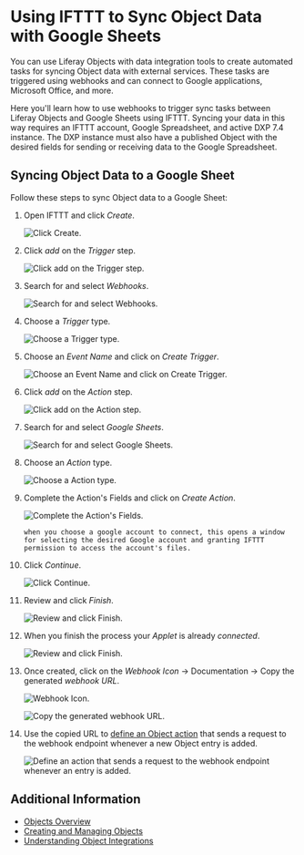 # Using IFTTT to Sync Object Data with Google Sheets

You can use Liferay Objects with data integration tools to create automated tasks for syncing Object data with external services. These tasks are triggered using webhooks and can connect to Google applications, Microsoft Office, and more.

Here you'll learn how to use webhooks to trigger sync tasks between Liferay Objects and Google Sheets using IFTTT. Syncing your data in this way requires an IFTTT account, Google Spreadsheet, and active DXP 7.4 instance. The DXP instance must also have a published Object with the desired fields for sending or receiving data to the Google Spreadsheet.

## Syncing Object Data to a Google Sheet

Follow these steps to sync Object data to a Google Sheet:

1. Open IFTTT and click *Create*.

    ![Click Create.](./using-ifttt-to-sync-object-data-with-google-sheets/images/01.png)

1. Click *add* on the *Trigger* step. 

    ![Click add on the Trigger step.](./using-ifttt-to-sync-object-data-with-google-sheets/images/02.png)
   
1. Search for and select *Webhooks*.

    ![Search for and select Webhooks.](./using-ifttt-to-sync-object-data-with-google-sheets/images/03.png)

1. Choose a *Trigger* type.

    ![Choose a Trigger type.](./using-ifttt-to-sync-object-data-with-google-sheets/images/04.png)

1. Choose an *Event Name* and click on *Create Trigger*.

    ![Choose an Event Name and click on Create Trigger.](./using-ifttt-to-sync-object-data-with-google-sheets/images/05.png)

1. Click *add* on the *Action* step. 
 
    ![Click *add* on the Action step.](./using-ifttt-to-sync-object-data-with-google-sheets/images/06.png)

1. Search for and select *Google Sheets*.

    ![Search for and select Google Sheets.](./using-ifttt-to-sync-object-data-with-google-sheets/images/07.png)

1.  Choose an *Action* type.

    ![Choose a Action type.](./using-ifttt-to-sync-object-data-with-google-sheets/images/08.png)

1. Complete the Action's Fields and click on *Create Action*.

    ![Complete the Action's Fields.](./using-ifttt-to-sync-object-data-with-google-sheets/images/09.png)

    ```{note}
    when you choose a google account to connect, this opens a window for selecting the desired Google account and granting IFTTT permission to access the account's files.
    ```

1. Click *Continue*. 

    ![Click Continue.](./using-ifttt-to-sync-object-data-with-google-sheets/images/10.png) <!--Maybe the image is not necessary-->

1. Review and click *Finish*.

    ![Review and click Finish.](./using-ifttt-to-sync-object-data-with-google-sheets/images/11.png)

1. When you finish the process your *Applet* is already *connected*.

    ![Review and click Finish.](./using-ifttt-to-sync-object-data-with-google-sheets/images/12.png)

1. Once created, click on the *Webhook Icon* &rarr; Documentation &rarr; Copy the generated *webhook URL*. <!--maybe add a third image? This image would show the documentation step-->

    ![Webhook Icon.](./using-ifttt-to-sync-object-data-with-google-sheets/images/13.png)

    ![Copy the generated webhook URL.](./using-ifttt-to-sync-object-data-with-google-sheets/images/14.png)

1.  Use the copied URL to [define an Object action](../creating-and-managing-objects/defining-object-actions.md) that sends a request to the webhook endpoint whenever a new Object entry is added.

    ![Define an action that sends a request to the webhook endpoint whenever an entry is added.](./using-ifttt-to-sync-object-data-with-google-sheets/images/15.png)

## Additional Information

* [Objects Overview](../../objects.md)
* [Creating and Managing Objects](../creating-and-managing-objects.md)
* [Understanding Object Integrations](../understanding-object-integrations.md)